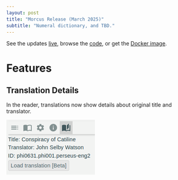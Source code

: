 ```yaml
---
layout: post
title: "Morcus Release (March 2025)"
subtitle: "Numeral dictionary, and TBD."
---
```


See the updates [live](https://morcus.net), 
browse the [code](https://github.com/nkprasad12/morcus-net/commit/TODO), 
or get the [Docker image](https://github.com/nkprasad12/morcus-net/pkgs/container/morcus/TODO).

# Features

## Translation Details

In the reader, translations now show details about original title and translator.

![Details about the translation of Bellum Catalina](/images/2025-03-R1/translation-details.png)
